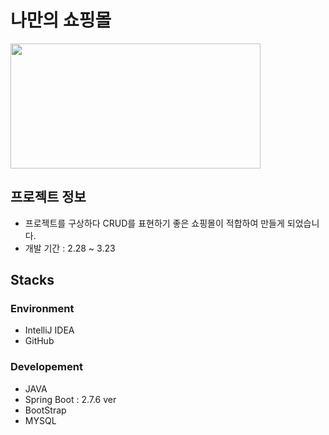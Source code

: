 # 나만의 쇼핑몰

<img src="https://images.pexels.com/photos/5632398/pexels-photo-5632398.jpeg?auto=compress&cs=tinysrgb&w=1260&h=750&dpr=2" width="400" height="200"/>


## 프로젝트 정보
- 프로젝트를 구상하다 CRUD를 표현하기 좋은 쇼핑몰이 적합하여 만들게 되었습니다.
- 개발 기간 : 2.28 ~ 3.23

## Stacks

### Environment
- IntelliJ IDEA
- GitHub


### Developement
- JAVA
- Spring Boot : 2.7.6 ver
- BootStrap
- MYSQL



